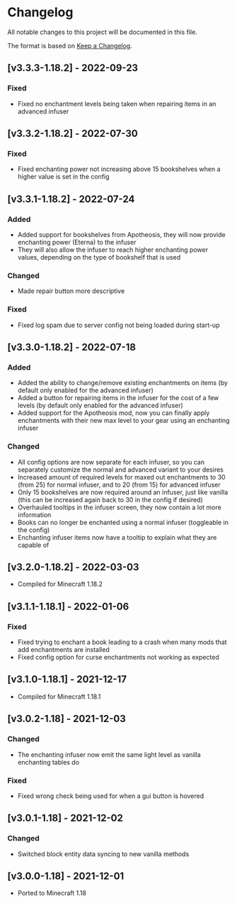 # Changelog
All notable changes to this project will be documented in this file.

The format is based on [Keep a Changelog].

## [v3.3.3-1.18.2] - 2022-09-23
### Fixed
- Fixed no enchantment levels being taken when repairing items in an advanced infuser

## [v3.3.2-1.18.2] - 2022-07-30
### Fixed
- Fixed enchanting power not increasing above 15 bookshelves when a higher value is set in the config

## [v3.3.1-1.18.2] - 2022-07-24
### Added
- Added support for bookshelves from Apotheosis, they will now provide enchanting power (Eterna) to the infuser
- They will also allow the infuser to reach higher enchanting power values, depending on the type of bookshelf that is used
### Changed
- Made repair button more descriptive
### Fixed
- Fixed log spam due to server config not being loaded during start-up

## [v3.3.0-1.18.2] - 2022-07-18
### Added
- Added the ability to change/remove existing enchantments on items (by default only enabled for the advanced infuser)
- Added a button for repairing items in the infuser for the cost of a few levels (by default only enabled for the advanced infuser)
- Added support for the Apotheosis mod, now you can finally apply enchantments with their new max level to your gear using an enchanting infuser
### Changed
- All config options are now separate for each infuser, so you can separately customize the normal and advanced variant to your desires
- Increased amount of required levels for maxed out enchantments to 30 (from 25) for normal infuser, and to 20 (from 15) for advanced infuser
- Only 15 bookshelves are now required around an infuser, just like vanilla (this can be increased again back to 30 in the config if desired)
- Overhauled tooltips in the infuser screen, they now contain a lot more information
- Books can no longer be enchanted using a normal infuser (toggleable in the config)
- Enchanting infuser items now have a tooltip to explain what they are capable of

## [v3.2.0-1.18.2] - 2022-03-03
- Compiled for Minecraft 1.18.2

## [v3.1.1-1.18.1] - 2022-01-06
### Fixed
- Fixed trying to enchant a book leading to a crash when many mods that add enchantments are installed
- Fixed config option for curse enchantments not working as expected

## [v3.1.0-1.18.1] - 2021-12-17
- Compiled for Minecraft 1.18.1

## [v3.0.2-1.18] - 2021-12-03
### Changed
- The enchanting infuser now emit the same light level as vanilla enchanting tables do
### Fixed
- Fixed wrong check being used for when a gui button is hovered

## [v3.0.1-1.18] - 2021-12-02
### Changed
- Switched block entity data syncing to new vanilla methods

## [v3.0.0-1.18] - 2021-12-01
- Ported to Minecraft 1.18

[Keep a Changelog]: https://keepachangelog.com/en/1.0.0/
